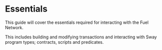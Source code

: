 # Essentials

This guide will cover the essentials required for interacting with the Fuel Network.

This includes building and modifying transactions and interacting with Sway program types; contracts, scripts and predicates.
